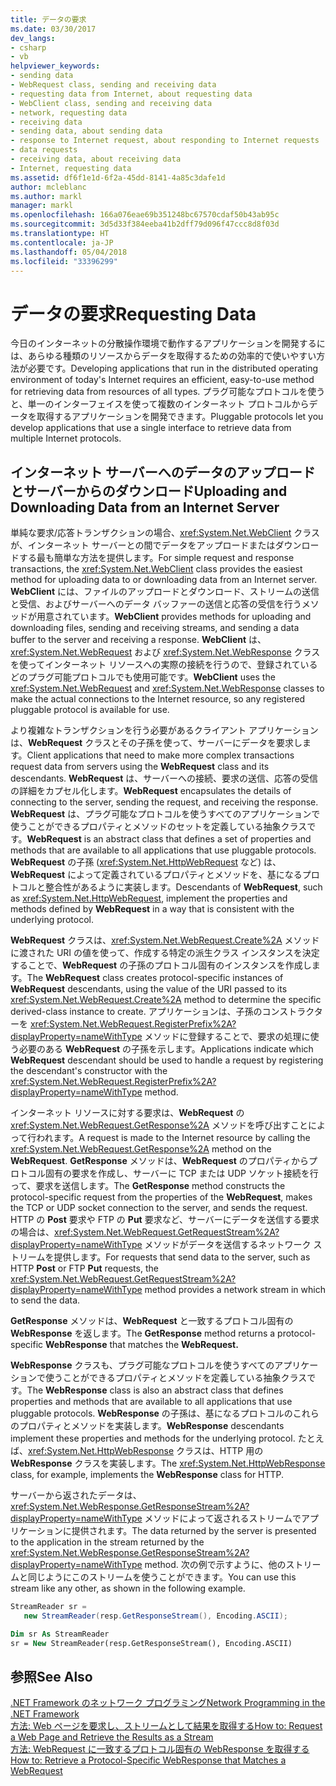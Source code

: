 ```yaml
---
title: データの要求
ms.date: 03/30/2017
dev_langs:
- csharp
- vb
helpviewer_keywords:
- sending data
- WebRequest class, sending and receiving data
- requesting data from Internet, about requesting data
- WebClient class, sending and receiving data
- network, requesting data
- receiving data
- sending data, about sending data
- response to Internet request, about responding to Internet requests
- data requests
- receiving data, about receiving data
- Internet, requesting data
ms.assetid: df6f1e1d-6f2a-45dd-8141-4a85c3dafe1d
author: mcleblanc
ms.author: markl
manager: markl
ms.openlocfilehash: 166a076eae69b351248bc67570cdaf50b43ab95c
ms.sourcegitcommit: 3d5d33f384eeba41b2dff79d096f47ccc8d8f03d
ms.translationtype: HT
ms.contentlocale: ja-JP
ms.lasthandoff: 05/04/2018
ms.locfileid: "33396299"
---
```

# <a name="requesting-data"></a><span data-ttu-id="24e81-102">データの要求</span><span class="sxs-lookup"><span data-stu-id="24e81-102">Requesting Data</span></span>
<span data-ttu-id="24e81-103">今日のインターネットの分散操作環境で動作するアプリケーションを開発するには、あらゆる種類のリソースからデータを取得するための効率的で使いやすい方法が必要です。</span><span class="sxs-lookup"><span data-stu-id="24e81-103">Developing applications that run in the distributed operating environment of today's Internet requires an efficient, easy-to-use method for retrieving data from resources of all types.</span></span> <span data-ttu-id="24e81-104">プラグ可能なプロトコルを使うと、単一のインターフェイスを使って複数のインターネット プロトコルからデータを取得するアプリケーションを開発できます。</span><span class="sxs-lookup"><span data-stu-id="24e81-104">Pluggable protocols let you develop applications that use a single interface to retrieve data from multiple Internet protocols.</span></span>  
  
## <a name="uploading-and-downloading-data-from-an-internet-server"></a><span data-ttu-id="24e81-105">インターネット サーバーへのデータのアップロードとサーバーからのダウンロード</span><span class="sxs-lookup"><span data-stu-id="24e81-105">Uploading and Downloading Data from an Internet Server</span></span>  
 <span data-ttu-id="24e81-106">単純な要求/応答トランザクションの場合、<xref:System.Net.WebClient> クラスが、インターネット サーバーとの間でデータをアップロードまたはダウンロードする最も簡単な方法を提供します。</span><span class="sxs-lookup"><span data-stu-id="24e81-106">For simple request and response transactions, the <xref:System.Net.WebClient> class provides the easiest method for uploading data to or downloading data from an Internet server.</span></span> <span data-ttu-id="24e81-107">**WebClient** には、ファイルのアップロードとダウンロード、ストリームの送信と受信、およびサーバーへのデータ バッファーの送信と応答の受信を行うメソッドが用意されています。</span><span class="sxs-lookup"><span data-stu-id="24e81-107">**WebClient** provides methods for uploading and downloading files, sending and receiving streams, and sending a data buffer to the server and receiving a response.</span></span> <span data-ttu-id="24e81-108">**WebClient** は、<xref:System.Net.WebRequest> および <xref:System.Net.WebResponse> クラスを使ってインターネット リソースへの実際の接続を行うので、登録されているどのプラグ可能プロトコルでも使用可能です。</span><span class="sxs-lookup"><span data-stu-id="24e81-108">**WebClient** uses the <xref:System.Net.WebRequest> and <xref:System.Net.WebResponse> classes to make the actual connections to the Internet resource, so any registered pluggable protocol is available for use.</span></span>  
  
 <span data-ttu-id="24e81-109">より複雑なトランザクションを行う必要があるクライアント アプリケーションは、**WebRequest** クラスとその子孫を使って、サーバーにデータを要求します。</span><span class="sxs-lookup"><span data-stu-id="24e81-109">Client applications that need to make more complex transactions request data from servers using the **WebRequest** class and its descendants.</span></span> <span data-ttu-id="24e81-110">**WebRequest** は、サーバーへの接続、要求の送信、応答の受信の詳細をカプセル化します。</span><span class="sxs-lookup"><span data-stu-id="24e81-110">**WebRequest** encapsulates the details of connecting to the server, sending the request, and receiving the response.</span></span> <span data-ttu-id="24e81-111">**WebRequest** は、プラグ可能なプロトコルを使うすべてのアプリケーションで使うことができるプロパティとメソッドのセットを定義している抽象クラスです。</span><span class="sxs-lookup"><span data-stu-id="24e81-111">**WebRequest** is an abstract class that defines a set of properties and methods that are available to all applications that use pluggable protocols.</span></span> <span data-ttu-id="24e81-112">**WebRequest** の子孫 (<xref:System.Net.HttpWebRequest> など) は、**WebRequest** によって定義されているプロパティとメソッドを、基になるプロトコルと整合性があるように実装します。</span><span class="sxs-lookup"><span data-stu-id="24e81-112">Descendants of **WebRequest**, such as <xref:System.Net.HttpWebRequest>, implement the properties and methods defined by **WebRequest** in a way that is consistent with the underlying protocol.</span></span>  
  
 <span data-ttu-id="24e81-113">**WebRequest** クラスは、<xref:System.Net.WebRequest.Create%2A> メソッドに渡された URI の値を使って、作成する特定の派生クラス インスタンスを決定することで、**WebRequest** の子孫のプロトコル固有のインスタンスを作成します。</span><span class="sxs-lookup"><span data-stu-id="24e81-113">The **WebRequest** class creates protocol-specific instances of **WebRequest** descendants, using the value of the URI passed to its <xref:System.Net.WebRequest.Create%2A> method to determine the specific derived-class instance to create.</span></span> <span data-ttu-id="24e81-114">アプリケーションは、子孫のコンストラクターを <xref:System.Net.WebRequest.RegisterPrefix%2A?displayProperty=nameWithType> メソッドに登録することで、要求の処理に使う必要のある **WebRequest** の子孫を示します。</span><span class="sxs-lookup"><span data-stu-id="24e81-114">Applications indicate which **WebRequest** descendant should be used to handle a request by registering the descendant's constructor with the <xref:System.Net.WebRequest.RegisterPrefix%2A?displayProperty=nameWithType> method.</span></span>  
  
 <span data-ttu-id="24e81-115">インターネット リソースに対する要求は、**WebRequest** の <xref:System.Net.WebRequest.GetResponse%2A> メソッドを呼び出すことによって行われます。</span><span class="sxs-lookup"><span data-stu-id="24e81-115">A request is made to the Internet resource by calling the <xref:System.Net.WebRequest.GetResponse%2A> method on the **WebRequest**.</span></span> <span data-ttu-id="24e81-116">**GetResponse** メソッドは、**WebRequest** のプロパティからプロトコル固有の要求を作成し、サーバーに TCP または UDP ソケット接続を行って、要求を送信します。</span><span class="sxs-lookup"><span data-stu-id="24e81-116">The **GetResponse** method constructs the protocol-specific request from the properties of the **WebRequest**, makes the TCP or UDP socket connection to the server, and sends the request.</span></span> <span data-ttu-id="24e81-117">HTTP の **Post** 要求や FTP の **Put** 要求など、サーバーにデータを送信する要求の場合は、<xref:System.Net.WebRequest.GetRequestStream%2A?displayProperty=nameWithType> メソッドがデータを送信するネットワーク ストリームを提供します。</span><span class="sxs-lookup"><span data-stu-id="24e81-117">For requests that send data to the server, such as HTTP **Post** or FTP **Put** requests, the <xref:System.Net.WebRequest.GetRequestStream%2A?displayProperty=nameWithType> method provides a network stream in which to send the data.</span></span>  
  
 <span data-ttu-id="24e81-118">**GetResponse** メソッドは、**WebRequest** と一致するプロトコル固有の **WebResponse** を返します。</span><span class="sxs-lookup"><span data-stu-id="24e81-118">The **GetResponse** method returns a protocol-specific **WebResponse** that matches the **WebRequest.**</span></span>  
  
 <span data-ttu-id="24e81-119">**WebResponse** クラスも、プラグ可能なプロトコルを使うすべてのアプリケーションで使うことができるプロパティとメソッドを定義している抽象クラスです。</span><span class="sxs-lookup"><span data-stu-id="24e81-119">The **WebResponse** class is also an abstract class that defines properties and methods that are available to all applications that use pluggable protocols.</span></span> <span data-ttu-id="24e81-120">**WebResponse** の子孫は、基になるプロトコルのこれらのプロパティとメソッドを実装します。</span><span class="sxs-lookup"><span data-stu-id="24e81-120">**WebResponse** descendants implement these properties and methods for the underlying protocol.</span></span> <span data-ttu-id="24e81-121">たとえば、<xref:System.Net.HttpWebResponse> クラスは、HTTP 用の **WebResponse** クラスを実装します。</span><span class="sxs-lookup"><span data-stu-id="24e81-121">The <xref:System.Net.HttpWebResponse> class, for example, implements the **WebResponse** class for HTTP.</span></span>  
  
 <span data-ttu-id="24e81-122">サーバーから返されたデータは、<xref:System.Net.WebResponse.GetResponseStream%2A?displayProperty=nameWithType> メソッドによって返されるストリームでアプリケーションに提供されます。</span><span class="sxs-lookup"><span data-stu-id="24e81-122">The data returned by the server is presented to the application in the stream returned by the <xref:System.Net.WebResponse.GetResponseStream%2A?displayProperty=nameWithType> method.</span></span> <span data-ttu-id="24e81-123">次の例で示すように、他のストリームと同じようにこのストリームを使うことができます。</span><span class="sxs-lookup"><span data-stu-id="24e81-123">You can use this stream like any other, as shown in the following example.</span></span>  
  
```csharp  
StreamReader sr =  
   new StreamReader(resp.GetResponseStream(), Encoding.ASCII);  
```  
  
```vb  
Dim sr As StreamReader  
sr = New StreamReader(resp.GetResponseStream(), Encoding.ASCII)  
```  
  
## <a name="see-also"></a><span data-ttu-id="24e81-124">参照</span><span class="sxs-lookup"><span data-stu-id="24e81-124">See Also</span></span>  
 [<span data-ttu-id="24e81-125">.NET Framework のネットワーク プログラミング</span><span class="sxs-lookup"><span data-stu-id="24e81-125">Network Programming in the .NET Framework</span></span>](../../../docs/framework/network-programming/index.md)  
 [<span data-ttu-id="24e81-126">方法: Web ページを要求し、ストリームとして結果を取得する</span><span class="sxs-lookup"><span data-stu-id="24e81-126">How to: Request a Web Page and Retrieve the Results as a Stream</span></span>](../../../docs/framework/network-programming/how-to-request-a-web-page-and-retrieve-the-results-as-a-stream.md)  
 [<span data-ttu-id="24e81-127">方法: WebRequest に一致するプロトコル固有の WebResponse を取得する</span><span class="sxs-lookup"><span data-stu-id="24e81-127">How to: Retrieve a Protocol-Specific WebResponse that Matches a WebRequest</span></span>](../../../docs/framework/network-programming/how-to-retrieve-a-protocol-specific-webresponse-that-matches-a-webrequest.md)
